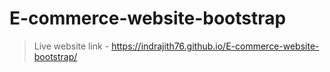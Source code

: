 # E-commerce-website-bootstrap
>Live website link - https://indrajith76.github.io/E-commerce-website-bootstrap/

